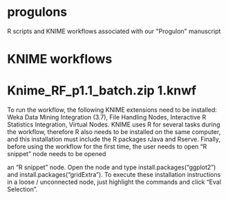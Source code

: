 # progulons
R scripts and KNIME workflows associated with our "Progulon" manuscript



# KNIME workflows

# Knime_RF_p1.1_batch.zip 1.knwf


To run the workflow, the following KNIME extensions need to be installed: Weka Data Mining Integration (3.7), File Handling Nodes, Interactive R Statistics Integration, Virtual Nodes. KNIME uses R for several tasks during the workflow, therefore R also needs to be installed on the same computer, and this installation must include the R packages rJava and Rserve. Finally, before using the workflow for the first time, the user needs to open  “R snippet” node needs to be opened 


an “R snippet” node. Open the node and type install.packages(“ggplot2”) and install.packages(“gridExtra”). To execute these installation instructions in a loose / unconnected node, just highlight the commands and click “Eval Selection”.
